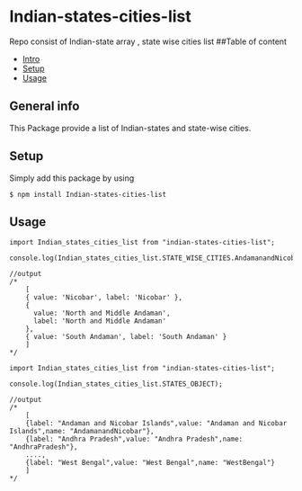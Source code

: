 # Indian-states-cities-list
Repo consist of Indian-state array , state wise cities list
##Table of content
* [Intro](#intro)
* [Setup](#setup)
* [Usage](#usage)


## General info
This Package provide a list of Indian-states and state-wise cities.

## Setup
Simply add this package by using
```
$ npm install Indian-states-cities-list

```
## Usage
```
import Indian_states_cities_list from "indian-states-cities-list";

console.log(Indian_states_cities_list.STATE_WISE_CITIES.AndamanandNicobar);

//output
/*
    [
    { value: 'Nicobar', label: 'Nicobar' },
    {
      value: 'North and Middle Andaman',
      label: 'North and Middle Andaman'
    },
    { value: 'South Andaman', label: 'South Andaman' }
    ]
*/

```

```
import Indian_states_cities_list from "indian-states-cities-list";

console.log(Indian_states_cities_list.STATES_OBJECT);

//output
/*
    [
    {label: "Andaman and Nicobar Islands",value: "Andaman and Nicobar Islands",name: "AndamanandNicobar"},
    {label: "Andhra Pradesh",value: "Andhra Pradesh",name: "AndhraPradesh"},
    ....,
    {label: "West Bengal",value: "West Bengal",name: "WestBengal"}
    ]
*/

```
